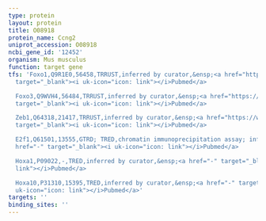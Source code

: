 ```yaml
---
type: protein
layout: protein
title: O08918
protein_name: Ccng2
uniprot_accession: O08918
ncbi_gene_id: '12452'
organism: Mus musculus
function: target gene
tfs: 'Foxo1,Q9R1E0,56458,TRRUST,inferred by curator,&ensp;<a href="https://www.ncbi.nlm.nih.gov/pubmed/?term=14966295%5Buid%5D"
  target="_blank"><i uk-icon="icon: link"></i>Pubmed</a>

  Foxo3,Q9WVH4,56484,TRRUST,inferred by curator,&ensp;<a href="https://www.ncbi.nlm.nih.gov/pubmed/?term=14966295%5Buid%5D"
  target="_blank"><i uk-icon="icon: link"></i>Pubmed</a>

  Zeb1,Q64318,21417,TRRUST,inferred by curator,&ensp;<a href="https://www.ncbi.nlm.nih.gov/pubmed/?term=11559567%5Buid%5D"
  target="_blank"><i uk-icon="icon: link"></i>Pubmed</a>

  E2f1,Q61501,13555,GTRD; TRED,chromatin immunoprecipitation assay; inferred by curator,&ensp;<a
  href="-" target="_blank"><i uk-icon="icon: link"></i>Pubmed</a>

  Hoxa1,P09022,-,TRED,inferred by curator,&ensp;<a href="-" target="_blank"><i uk-icon="icon:
  link"></i>Pubmed</a>

  Hoxa10,P31310,15395,TRED,inferred by curator,&ensp;<a href="-" target="_blank"><i
  uk-icon="icon: link"></i>Pubmed</a>'
targets: ''
binding_sites: ''
---
```


